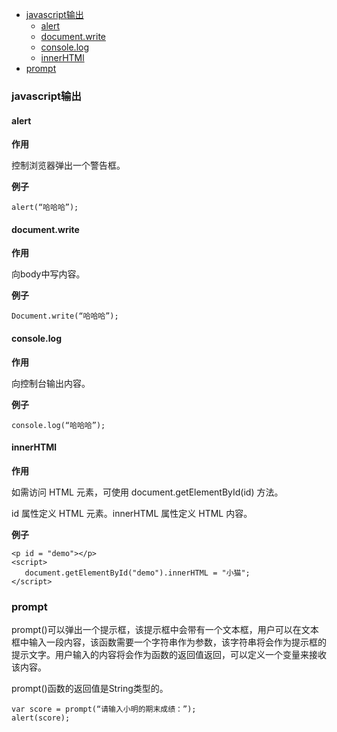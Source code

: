 - [javascript输出](#javascript输出)
	- [alert](#alert)
	- [document.write](#documentwrite)
	- [console.log](#consolelog)
	- [innerHTMl](#innerhtml)
- [prompt](#prompt)

### javascript输出
#### alert
**作用**

控制浏览器弹出一个警告框。

**例子**
```
alert(“哈哈哈”);
```
#### document.write
**作用**

向body中写内容。

**例子**
```
Document.write(“哈哈哈”);
```
#### console.log
**作用**

向控制台输出内容。

**例子**
```
console.log(“哈哈哈”);
```
#### innerHTMl
**作用**

如需访问 HTML 元素，可使用 document.getElementById(id) 方法。

id 属性定义 HTML 元素。innerHTML 属性定义 HTML 内容。

**例子**
```
<p id = "demo"></p>
<script>
   document.getElementById("demo").innerHTML = "小猫";
</script>
```
### prompt
prompt()可以弹出一个提示框，该提示框中会带有一个文本框，用户可以在文本框中输入一段内容，该函数需要一个字符串作为参数，该字符串将会作为提示框的提示文字。用户输入的内容将会作为函数的返回值返回，可以定义一个变量来接收该内容。

prompt()函数的返回值是String类型的。
```
var score = prompt(“请输入小明的期末成绩：”);
alert(score);
```
